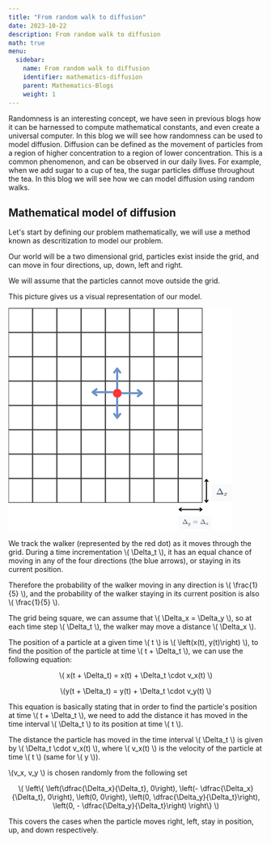 ```yaml
---
title: "From random walk to diffusion"
date: 2023-10-22
description: From random walk to diffusion
math: true
menu:
  sidebar:
    name: From random walk to diffusion
    identifier: mathematics-diffusion
    parent: Mathematics-Blogs
    weight: 1
---
```


Randomness is an interesting concept, we have seen in previous blogs how it can be harnessed to compute mathematical constants, and even create a universal computer. In this blog we will see how randomness can be used to model diffusion.
Diffusion can be defined as the movement of particles from a region of higher concentration to a region of lower concentration.
This is a common phenomenon, and can be observed in our daily lives. For example, when we add sugar to a cup of tea, the sugar particles diffuse throughout the tea.
In this blog we will see how we can model diffusion using random walks.

## Mathematical model of diffusion

Let's start by defining our problem mathematically, we will use a method known as descritization to model our problem.

Our world will be a two dimensional grid, particles exist inside the grid, and can move in four directions, up, down, left and right.

We will assume that the particles cannot move outside the grid.

This picture gives us a visual representation of our model.

![Grid](./images/grid.png)
<p>
We track the walker (represented by the red dot) as it moves through the grid. During a time incrementation \( \Delta_t \), it has an equal chance of moving in any of the four directions (the blue arrows), or staying in its current position.
</p>
<p>
Therefore the probability of the walker moving in any direction is \( \frac{1}{5} \), and the probability of the walker staying in its current position is also \( \frac{1}{5} \).
</p>
<p>
The grid being square, we can assume that \( \Delta_x = \Delta_y \), so at each time step \( \Delta_t \), the walker may move a distance \( \Delta_x \).
</p>
<p>
 The position of a particle at a given time \( t \) is \( \left(x(t), y(t)\right) \), to find the position of the particle at time \( t + \Delta_t \), we can use the following equation:
</p>
<div align="center">
  <p>
  \( x(t + \Delta_t) = x(t) + \Delta_t \cdot v_x(t) \)
  </p>
  <p>
  \(y(t + \Delta_t) = y(t) + \Delta_t \cdot v_y(t) \)
  </p>
</div>
<p>
This equation is basically stating that in order to find the particle's position at time \( t + \Delta_t \), we need to add the distance it has moved in the time interval \( \Delta_t \) to its position at time \( t \).
</p>
<p>
The distance the particle has moved in the time interval \( \Delta_t \) is given by \( \Delta_t \cdot v_x(t) \), where 
\( v_x(t) \) is the velocity of the particle at time \( t \) (same for \( y \)).
</p>
<p>
\(v_x, v_y \) is chosen randomly from the following set
</p>
<p align="center">
 \( \left\{ \left(\dfrac{\Delta_x}{\Delta_t}, 0\right), \left(- \dfrac{\Delta_x}{\Delta_t}, 0\right), \left(0, 0\right), \left(0, \dfrac{\Delta_y}{\Delta_t}\right), \left(0, - \dfrac{\Delta_y}{\Delta_t}\right) \right\} \)
</p>
<p>
This covers the cases when the particle moves right, left, stay in position, up, and down respectively.
</p>